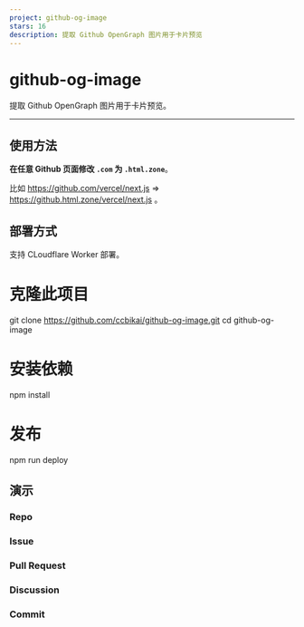 ```yaml
---
project: github-og-image
stars: 16
description: 提取 Github OpenGraph 图片用于卡片预览
---
```


github-og-image
===============

提取 Github OpenGraph 图片用于卡片预览。

* * *

使用方法
----

**在任意 Github 页面修改 `.com` 为 `.html.zone`**。

比如 https://github.com/vercel/next.js => https://github.html.zone/vercel/next.js 。

部署方式
----

支持 CLoudflare Worker 部署。

# 克隆此项目
git clone https://github.com/ccbikai/github-og-image.git
cd github-og-image

# 安装依赖
npm install

# 发布
npm run deploy

演示
--

### Repo

### Issue

### Pull Request

### Discussion

### Commit

